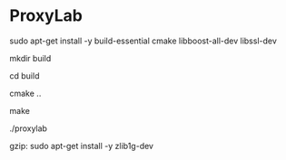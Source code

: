 # ProxyLab

sudo apt-get install -y build-essential cmake libboost-all-dev libssl-dev

mkdir build

cd build

cmake ..

make

./proxylab

gzip:
sudo apt-get install -y zlib1g-dev
